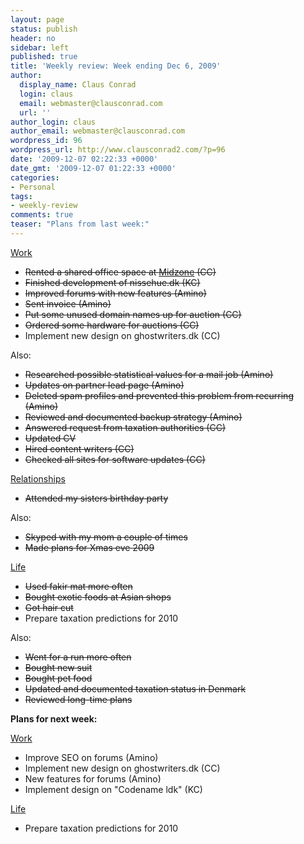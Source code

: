 ```yaml
---
layout: page
status: publish
header: no
sidebar: left
published: true
title: 'Weekly review: Week ending Dec 6, 2009'
author:
  display_name: Claus Conrad
  login: claus
  email: webmaster@clausconrad.com
  url: ''
author_login: claus
author_email: webmaster@clausconrad.com
wordpress_id: 96
wordpress_url: http://www.clausconrad2.com/?p=96
date: '2009-12-07 02:22:33 +0000'
date_gmt: '2009-12-07 01:22:33 +0000'
categories:
- Personal
tags:
- weekly-review
comments: true
teaser: "Plans from last week:"
---
```

<u>Work</u>

*   <del>Rented a shared office space at [Midzone](http://www.midzone.se/) (CC)</del>
*   <del>Finished development of nissehue.dk (KC)</del>
*   <del>Improved forums with new features (Amino)</del>
*   <del>Sent invoice (Amino)</del>
*   <del>Put some unused domain names up for auction (CC)</del>
*   <del>Ordered some hardware for auctions (CC)</del>
*   Implement new design on ghostwriters.dk (CC)

Also:

*   <del>Researched possible statistical values for a mail job (Amino)</del>
*   <del>Updates on partner lead page (Amino)</del>
*   <del>Deleted spam profiles and prevented this problem from recurring (Amino)</del>
*   <del>Reviewed and documented backup strategy (Amino)</del>
*   <del>Answered request from taxation authorities (CC)</del>
*   <del>Updated CV</del>
*   <del>Hired content writers (CC)</del>
*   <del>Checked all sites for software updates (CC)</del>

<u>Relationships</u>

*   <del>Attended my sisters birthday party</del>

Also:

*   <del>Skyped with my mom a couple of times</del>
*   <del>Made plans for Xmas eve 2009</del>

<u>Life</u>

*   <del>Used fakir mat more often</del>
*   <del>Bought exotic foods at Asian shops</del>
*   <del>Got hair cut</del>
*   Prepare taxation predictions for 2010

Also:

*   <del>Went for a run more often</del>
*   <del>Bought new suit</del>
*   <del>Bought pet food</del>
*   <del>Updated and documented taxation status in Denmark</del>
*   <del>Reviewed long-time plans</del>

<a id="next-week"></a>**Plans for next week:**

<u>Work</u>

*   Improve SEO on forums (Amino)
*   Implement new design on ghostwriters.dk (CC)
*   New features for forums (Amino)
*   Implement design on "Codename ldk" (KC)

<u>Life</u>

*   Prepare taxation predictions for 2010
